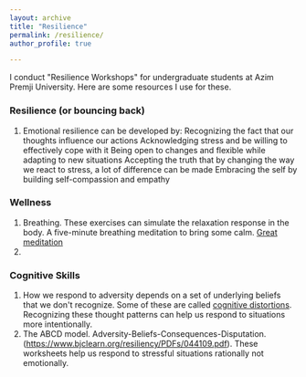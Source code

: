 ```yaml
---
layout: archive
title: "Resilience"
permalink: /resilience/
author_profile: true

---
```

I conduct "Resilience Workshops" for undergraduate students at Azim Premji University. Here are some resources I use for these. 

### Resilience (or bouncing back)
1. Emotional resilience can be developed by:
    Recognizing the fact that our thoughts influence our actions
    Acknowledging stress and be willing to effectively cope with it
    Being open to changes and flexible while adapting to new situations
    Accepting the truth that by changing the way we react to stress, a lot of difference can be made
    Embracing the self by building self-compassion and empathy

### Wellness
1. Breathing. These exercises can simulate the relaxation response in the body. A five-minute breathing meditation to bring some calm. [Great meditation](https://www.youtube.com/watch?v=94Dh8TbctwY)
2. 

### Cognitive Skills
1. How we respond to adversity depends on a set of underlying beliefs that we don't recognize. Some of these are called [cognitive distortions]('https://www.verywellmind.com/ten-cognitive-distortions-identified-in-cbt-22412'). Recognizing these thought patterns can help us respond to situations more intentionally.
2. The ABCD model. Adversity-Beliefs-Consequences-Disputation. (https://www.bjclearn.org/resiliency/PDFs/044109.pdf). These worksheets help us respond to stressful situations rationally not emotionally. 

